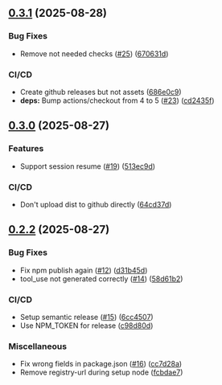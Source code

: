## [0.3.1](https://github.com/xuanwo/acp-claude-code/compare/v0.3.0...v0.3.1) (2025-08-28)

### Bug Fixes

* Remove not needed checks ([#25](https://github.com/xuanwo/acp-claude-code/issues/25)) ([670631d](https://github.com/xuanwo/acp-claude-code/commit/670631debf8ecbdc33957003add12956dc7aa329))

### CI/CD

* Create github releases but not assets ([686e0c9](https://github.com/xuanwo/acp-claude-code/commit/686e0c9606ab3a5d722dc85d79ea2cd83ae305eb))
* **deps:** Bump actions/checkout from 4 to 5 ([#23](https://github.com/xuanwo/acp-claude-code/issues/23)) ([cd2435f](https://github.com/xuanwo/acp-claude-code/commit/cd2435f2467ca312680590f08638540ae432d32e))

## [0.3.0](https://github.com/xuanwo/acp-claude-code/compare/v0.2.2...v0.3.0) (2025-08-27)

### Features

* Support session resume ([#19](https://github.com/xuanwo/acp-claude-code/issues/19)) ([513ec9d](https://github.com/xuanwo/acp-claude-code/commit/513ec9d719178eaf18184c586529f134d0140070))

### CI/CD

* Don't upload dist to github directly ([64cd37d](https://github.com/xuanwo/acp-claude-code/commit/64cd37df1065e880faff38c778aabbb25127b552))

## [0.2.2](https://github.com/xuanwo/acp-claude-code/compare/v0.2.1...v0.2.2) (2025-08-27)

### Bug Fixes

* Fix npm publish again ([#12](https://github.com/xuanwo/acp-claude-code/issues/12)) ([d31b45d](https://github.com/xuanwo/acp-claude-code/commit/d31b45d8bad7be0f602492e726f768157f108abc))
* tool_use not generated correctly ([#14](https://github.com/xuanwo/acp-claude-code/issues/14)) ([58d61b2](https://github.com/xuanwo/acp-claude-code/commit/58d61b2e07ba571c631e7fde5c278d91ea861512))

### CI/CD

* Setup semantic release ([#15](https://github.com/xuanwo/acp-claude-code/issues/15)) ([6cc4507](https://github.com/xuanwo/acp-claude-code/commit/6cc450732904d2fb4d96cd5d170ac4385688f104))
* Use NPM_TOKEN for release ([c98d80d](https://github.com/xuanwo/acp-claude-code/commit/c98d80d53b0ee43f774bc0c764c9bb692fc0b54f))

### Miscellaneous

* Fix wrong fields in package.json ([#16](https://github.com/xuanwo/acp-claude-code/issues/16)) ([cc7d28a](https://github.com/xuanwo/acp-claude-code/commit/cc7d28a7320f808e473826af0780ad730999cb97))
* Remove registry-url during setup node ([fcbdae7](https://github.com/xuanwo/acp-claude-code/commit/fcbdae7c5f9099b434e4b8a2cf0c65efe9b8192e))
